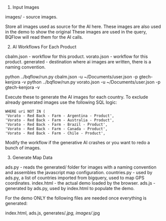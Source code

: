 1. Input Images

images/ - source images.

Store all images used as source for the AI here.
These images are also used in the demo to show the original
These images are used in the query, BQFlow will read them for the AI calls.

2. AI Workflows For Each Product

cbalm.json - workflow for this product.
vorato.json - workflow for this product.
generated - destination where ai images are written, there is a naming convention.

python ../bqflow/run.py cbalm.json -u ~/Documents/user.json -p gtech-kenjora -v
python ../bqflow/run.py vorato.json -u ~/Documents/user.json -p gtech-kenjora -v

Execute these to generate the AI images for each country.
To exclude already generated images use the following SQL logic:

```
WHERE uri NOT IN ( 
'Vorato - Red Back - Farm - Argentina - Product',
'Vorato - Red Back - Farm - Australia - Product',
'Vorato - Red Back - Farm - Brazil - Product',
'Vorato - Red Back - Farm - Canada - Product',
'Vorato - Red Back - Farm - Chile - Product',
```

Modify the workflow if the generative AI crashes or you want to redo a bunch of images.

3. Generate Map Data

ads.py - reads the generated/ folder for images with a naming convention and assembles the javascript map configuration.
countries.py - used by ads.py, a list of countries imported from bigquery, used to map GPS coordinates.
index.html - the actual demo loaded by the browser.
ads.js - generated by ads.py, used by index.html to populate the demo.

For the demo ONLY the following files are needed once everything is generated:

index.html, ads.js, generates/*.jpg, images/*.jpg

